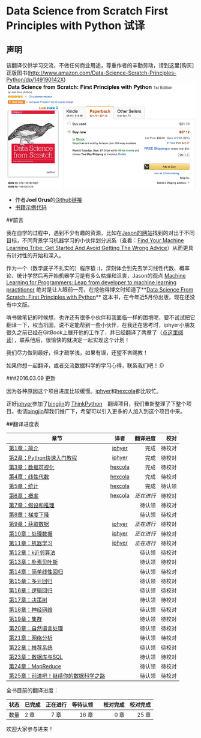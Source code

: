 # Data Science from Scratch First Principles with Python 试译

## 声明
该翻译仅供学习交流，不做任何商业用途，尊重作者的辛勤劳动，请到这里[购买]正版图书(http://www.amazon.com/Data-Science-Scratch-Principles-Python/dp/149190142X)
![buy](assets/images/buy.png)

* 作者**Joel Grus**的[Github链接](https://github.com/joelgrus)
* [书籍示例代码](https://github.com/joelgrus/data-science-from-scratch)

##前言

我在自学的过程中，遇到不少有趣的资源，比如在[Jason的网站](http://machinelearningmastery.com/)找到的对出于不同目标，不同背景学习机器学习的小伙伴划分派系（查看：[Find Your Machine Learning Tribe: Get Started And Avoid Getting The Wrong Advice](http://machinelearningmastery.com/machine-learning-tribe/)）从而更具有针对性的开始和深入。

作为一个（数学底子不扎实的）程序猿 :(，深刻体会到先去学习线性代数、概率论、统计学然后再开始机器学习是有多么枯燥和沮丧，Jason的观点 [Machine Learning for Programmers: Leap from developer to machine learning practitioner](http://machinelearningmastery.com/machine-learning-for-programmers/) 绝对是让人眼前一亮，在挖他得博文时知道了**[Data Science From Scratch: First Principles with Python](http://joelgrus.com/2015/04/26/data-science-from-scratch-first-principles-with-python/)** 这本书，在今年近5月份出版，现在还没有中文版。

啃书做笔记的时候想，也许还有很多小伙伴和我面临一样的困境呢，要不试试把它翻译一下，权当巩固，说不定能帮到一些小伙伴，在我还在思考时，iphyer小朋友很久之前已经在GitBook上展开他的工作了，并已经翻译了两章了（[点这里阅读](http://iphyer.gitbooks.io/data-science-from-scratch-with-python/content/index.html)），联系他后，很愉快的就决定一起实现这个计划！

我们尽力做到最好，但才疏学浅，如果有误，还望不吝赐教！

如果你想一起翻译，或者交流数据科学的学习心得，联系我们吧！:D

###2016.03.09 更新

因为各种原因这个项目进度比较缓慢。[iphyer](https://github.com/iphyer)和[hexcola](https://github.com/hexcola)都比较忙。

正好[iphyer](https://github.com/iphyer)参加了[bingjin](https://github.com/bingjin)的 [ThinkPython](https://github.com/bingjin/ThinkPython2-CN)　翻译项目，我们重新整理了下整个项目。也请[bingjin](https://github.com/bingjin)帮我们推广下，希望可以引入更多的人加入到这个项目中来。


##翻译进度表

| 章节        | 译者           | 翻译进度  | 校对  |
| ------------- |:-------------:| -----:| -----:|
| [第1章：简介](chapters/Chapter_01_Introduction.md)      | [iphyer](https://github.com/iphyer) | 完成 |   待校对  |
| [第2章：Python快速入门教程](chapters/Chapter_02_A_Crash_Course_in_Python.md)      | [iphyer](https://github.com/iphyer)      |  完成 |   待校对  |
| [第3章：数据可视化](chapters/Chapter_03_Visualizing_Data.md) | [hexcola](https://github.com/hexcola)      |   完成  |   待校对  |
| [第4章：线性代数](chapters/Chapter_04_Linear_Algebra.md) | [hexcola](https://github.com/hexcola)      |   完成  |   待校对  |
| [第5章：统计](chapters/Chapter_05_Statistics.md) | [hexcola](https://github.com/hexcola)      |   完成  |   待认领  |
| [第6章：概率](chapters/Chapter_06_Probability.md) | [hexcola](https://github.com/hexcola)      |   *正在进行*  |   待校对  |
| [第7章：假设和推理](chapters/Chapter_07_Hypothesis_and_Inference.md) |      | 待认领  |   待校对  |
| [第8章：梯度下降](chapters/Chapter_08_Gradient_Descent.md) |      | 待认领 |   待校对  |
| [第9章：获取数据](chapters/Chapter_09_Getting_Data.md) |   [iphyer](https://github.com/iphyer)    |   *正在进行*  |   待校对  |
| [第10章：处理数据](chapters/Chapter_10_Working_with_Data.md) |    [iphyer](https://github.com/iphyer)   |   *正在进行*  |   待校对  |
| [第11章：机器学习](chapters/Chapter_11_Machine_Learning.md) |   [iphyer](https://github.com/iphyer)    |  *正在进行*  |   待校对  |
| [第12章：k近邻算法](chapters/Chapter_12_k_Nearest_Neighbors.md) |       |   待认领  |   待校对  |
| [第13章：朴素贝叶斯](chapters/Chapter_13_Naive_Bayes.md) |       |   待认领  |   待校对  |
| [第14章：简单线性回归](chapters/Chapter_14_Simple_Linear_Regression.md) |       |   待认领  |   待校对  |
| [第15章：多元回归](chapters/Chapter_15_Multiple_Regression.md) |       |   待认领  |   待校对  |
| [第16章：逻辑回归](chapters/Chapter_16_Logistic_Regression.md) |       |   待认领  |   待校对  |
| [第17章：决策树](chapters/Chapter_17_Decision_Trees.md) |       |   待认领  |   待校对  |
| [第18章：神经网络](chapters/Chapter_18_Neural_Networks.md) |       |   待认领  |   待校对  |
| [第19章：集群](chapters/Chapter_19_Clustering.md) |       |   待认领  |   待校对  |
| [第20章：自然语言处理](chapters/Chapter_20_Natural_Language_Processing.md)|       |   待认领  |   待校对  |
| [第21章：网络分析](chapters/Chapter_21_Network_Analysis.md) |       |   待认领  |   待校对  |
| [第22章：推荐系统](chapters/Chapter_22_Recommender_Systems) |       |   待认领  |   待校对  |
| [第23章：数据库与SQL](chapters/Chapter_23_Database_and_SQL.md) |       |   待认领  |   待校对  |
| [第24章：MapReduce](chapters/Chapter_24_MapReduce.md) |       |   待认领  |   待校对  |
| [第25章：前进吧！继续你的数据科学之路](chapters/Chapter_25_Go_Forth_and_Do_Data_Science.md) |       |   待认领  |   待校对 |

全书目前的翻译进度：


| 状态  | 已完成    | 正在进行  | 等待认领  |　校对完成 |校对完成 |
| ------|------- |:-------------:| -----:|-----:|-----:|
| 数量  | 2 章     | 7 章     | 16 章      |0 章      |25 章      |

欢迎大家参与进来！


